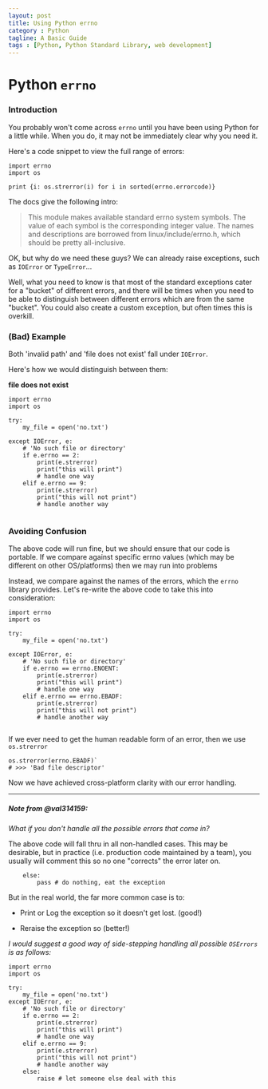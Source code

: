 ```yaml
---
layout: post
title: Using Python errno
category : Python
tagline: A Basic Guide
tags : [Python, Python Standard Library, web development]
---
```


# Python `errno`

### Introduction

You probably won't come across `errno` until you have been using Python for a little while. 
When you do, it may not be immediately clear why you need it.

Here's a code snippet to view the full range of errors:

```buildoutcfg
import errno
import os

print {i: os.strerror(i) for i in sorted(errno.errorcode)}
```

The docs give the following intro:

> This module makes available standard errno system symbols. 
The value of each symbol is the corresponding integer value. 
The names and descriptions are borrowed from linux/include/errno.h, 
which should be pretty all-inclusive.

OK, but why do we need these guys? We can already raise exceptions, such as `IOError` or
`TypeError`...

Well, what you need to know is that most of the standard exceptions cater for a "bucket" of 
different errors, and there will be times when you need to be able to distinguish between
different errors which are from the same "bucket". You could also create a custom exception,
but often times this is overkill.

### (Bad) Example

Both 'invalid path' and 'file does not exist' fall under `IOError`. 

Here's how we would distinguish between them:

**file does not exist**

```buildoutcfg
import errno
import os

try:
	my_file = open('no.txt')

except IOError, e:
    # 'No such file or directory'
    if e.errno == 2:
        print(e.strerror)
        print("this will print")
        # handle one way
    elif e.errno == 9:
        print(e.strerror)
        print("this will not print")
        # handle another way
        
```

### Avoiding Confusion

The above code will run fine, but we should ensure that our code is
portable. If we compare against specific errno values (which may
be different on other OS/platforms) then we may run into problems

Instead, we compare against the names of the errors, which the 
`errno` library provides. Let's re-write the above code
 to take this into consideration:
 
```buildoutcfg
import errno
import os

try:
	my_file = open('no.txt')

except IOError, e:
    # 'No such file or directory'
    if e.errno == errno.ENOENT:
        print(e.strerror)
        print("this will print")
        # handle one way
    elif e.errno == errno.EBADF:
        print(e.strerror)
        print("this will not print")
        # handle another way
        
```

If we ever need to get the human readable form of an error,
then we use `os.strerror`

```
os.strerror(errno.EBADF)`
# >>> 'Bad file descriptor'
```

Now we have achieved cross-platform clarity with our error
handling.

---

##### Note from @val314159:

*What if you don't handle all the possible errors that come in?*

The above code will fall thru in all non-handled cases.  This may be desirable, but in practice (i.e. production code maintained by a team), you usually will comment this so no one "corrects" the error later on.

```buildoutcfg
    else:
        pass # do nothing, eat the exception
```

But in the real world, the far more common case is to:

 - Print or Log the exception so it doesn't get lost. (good!)

 - Reraise the exception so (better!)
 
*I would suggest a good way of side-stepping handling all possible `OSErrors` is as follows:*

```buildoutcfg
import errno
import os

try:
    my_file = open('no.txt')
except IOError, e:
    # 'No such file or directory'
    if e.errno == 2:
        print(e.strerror)
        print("this will print")
        # handle one way
    elif e.errno == 9:
        print(e.strerror)
        print("this will not print")
        # handle another way
    else:
        raise # let someone else deal with this
```


